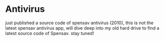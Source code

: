 # Antivirus

just published a source code of spensav antivirus (2010), this is not the latest spensav antivirus app, will dive deep into my old hard drive to find a latest source code of Spensav. stay tuned!
